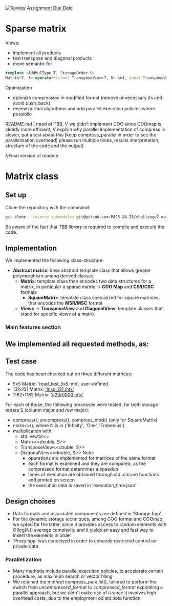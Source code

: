 [![Review Assignment Due Date](https://classroom.github.com/assets/deadline-readme-button-22041afd0340ce965d47ae6ef1cefeee28c7c493a6346c4f15d667ab976d596c.svg)](https://classroom.github.com/a/HlQKP7Zu)

# Sparse matrix 

Views:
- implement all products
- test transpose and diagonal products
- move semantic for 

```cpp
template <AddMulType T, StorageOrder S>
Matrix<T, S> operator*(const TransposeView<T, S> &m1, const TransposeView<T, S> &m2)
```

Optimization
- optimize compression in modified format (remove unnecessary ifs and avoid push_back)
- review normal algorithms and add parallel execution policies where possibile
  
README.md (
    need of TBB, V
    we didn't implement COO since COOmap is clearly more efficient, V
    explain why parallel implementation of compress is slower, ~~put a test about this~~ [keep compress_parallel in order to see the parallelization overhead]
    please run multiple times,
    results interpretation,
    structure of the code and the output)

//Final version of readme

# Matrix class

## Set up

Clone the repository with the command: 
```bash
git clone --recurse-submodules git@github.com:PACS-24-25/challenge2-male.git
```

Be aware of the fact that _TBB library_ is required to compile and execute the code.

## Implementation
We implemented the following class-structure:
- **Abstract matrix**: base abstract template class that allows greater polymorphism among derived classes
    - **Matrix**: template class than encodes two data structures for a matrix, in particular a sparse matrix → **COO Map** and **CSR/CSC** formats
        - **SquareMatrix**: template class specialized for square matrices, that encodes the **MSR/MSC** format
    - **Views** → **TransposeView** and **DiagonalView**: template classes that stand for specific views of a matrix

### Main features section
We implemented all requested methods, as:
- 


## Test case
The code has been checked out on three different matrices:
- 5x5 Matrix: 'read_test_5x5.mtx', user-defined
- 131x131 Matrix: ['lnsp_131.mtx'](https://math.nist.gov/MatrixMarket/data/Harwell-Boeing/lns/lnsp_131.html)
- 1182x1182 Matrix: ['e20r0000.mtx'](https://math.nist.gov/MatrixMarket/data/SPARSKIT/drivcav/e20r0000.html)

For each of those, the following processes were tested, for both storage orders S (column major and row major):
- compress(), uncompress(), compress_mod() (only for SquareMatrix)
- norm<<N>>(), where N is in {'Infinity', 'One', 'Frobenius'}
- multiplication with:
    - std::vector<<double>>
    - Matrix<<double, S>>
    - TransposeView<<double, S>>
    - DiagonalView<<double, S>>
    Note:
        - operations are implemented for matrices of the same format
        - each format is examined and they are compared, as the compressed format determines a speedup
        - times of execution are obtained through std::chrono functions and printed on screen
        - the execution data is saved in 'execution_time.json'

## Design choises
- Data formats and associated components are defined in 'Storage.hpp'
- For the dynamic storage techniques, among COO format and COOmap, we opted for the latter, since it provides access to random elements with O(log(N)) average complexity and it yields an easy and fast way to insert the elements in order
- 'Proxy.hpp' was conceived in order to concede restricted control on private data

### Parallelization 
- Many methods include parallel execution policies, to accelerate certain procedure, as maximum search or vector filling
- We retained the method compress_parallel(), tailored to perform the switch from *uncompressed_format* to *compressed_format* explotiting a parallel approach, but we didn't make use of it since it involves high overhead costs, due to the employment od std::iota function
